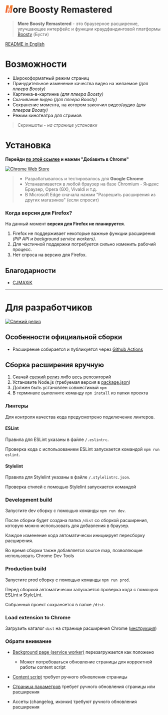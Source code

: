 # ![logo](public/icons/icon24.png)ore Boosty Remastered

> **More Boosty Remastered** - это браузерное расширение, улучшающее интерфейс и функции краудфандинговой платформы [Boosty](https://boosty.to) (Бусти)

[README in English](./README.EN)

# Возможности

* Широкоформатный режим страниц
* Принудительное изменение качества видео на желаемое *(для плеера Boosty)*
* Картинка-в-картинке *(для плеера Boosty)*
* Скачивание видео *(для плеера Boosty)*
* Сохранение момента, на котором закончил видео/аудио *(для плееров Boosty)*
* Режим кинотеатра для стримов

> Скриншоты - *на странице установки*

# Установка

**Перейди [по этой ссылке][1] и нажми "Добавить в Chrome"**

[![Chrome Web Store](https://img.shields.io/chrome-web-store/v/fkgamejmaiikhojcmjoaaegdimdalnom?color=red&label=%D0%B0%D0%BA%D1%82%D1%83%D0%B0%D0%BB%D1%8C%D0%BD%D0%B0%D1%8F%20%D0%B2%D0%B5%D1%80%D1%81%D0%B8%D1%8F&logo=google-chrome&logoColor=red&style=for-the-badge)][1]

> * Разрабатывалось и тестировалось для **Google Chrome**
> * Устанавливается в любой браузер на базе Chromium - Яндекс Браузер, Opera (GX), Vivaldi и т.д.
> * В Microsoft Edge сначала нажми "Разрешить расширения из других магазинов" (если спросит)

### Когда версия для Firefox?

На данный момент **версия для Firefox не планируется**.

1. Firefox не поддерживает некоторые важные функции расширения *(PiP API и background service workers)*.
2. Для частичной поддержки потребуется сильно изменить рабочий процесс.
3. Нет спроса на версию для Firefox.

## Благодарности

* [CJMAXiK](https://cjmaxik.com/)

---

# Для разработчиков

[![Свежий релиз](https://img.shields.io/github/v/release/IvanSavoskin/more-boosty-remaster?label=%D1%81%D0%B2%D0%B5%D0%B6%D0%B8%D0%B9%20%D1%80%D0%B5%D0%BB%D0%B8%D0%B7&logo=github&style=for-the-badge)][2]

## Особенности официальной сборки

* Расширение собирается и публикуется через [Github Actions](./.github/workflows/release.yml)

## Сборка расширения вручную
1. Скачай [свежий релиз][2] либо весь репозиторий
2. Установите Node.js (требуемая версия в [package.json](./package.json))
3. Должен быть установлен совместимый `npm`
4. В терминале выполните команду `npm install` из папки проекта

### Линтеры
Для контроля качества кода предусмотрено подключение линтеров.

#### ESLint
Правила для ESLint указаны в файле `/.eslintrc`.

Проверка кода с использованием ESLint запускается командой `npm run eslint`.

#### Stylelint
Правила для Stylelint указаны в файле `/.stylelintrc.json`.

Проверка стилей с помощью Stylelint запускается командой

### Development build
Запустите dev сборку с помощью команды `npm run dev`.

После сборки будет создана папка `/dist` со сборкой расширения,
которую можно использовать для добавления в браузер.

Каждое изменение кода автоматически инициирует пересборку расширения.

Во время сборки также добавляется source map, позволяющие использовать Chrome Dev Tools

### Production build
Запустите prod сборку с помощью команды `npm run prod`.

Перед сборкой автоматически запускается проверка кода с помощью ESLint и StyleLint.

Собранный проект сохраняется в папке `/dist`.

### Load extension to Chrome

Загрузить каталог `dist` на странице расширения Chrome ([инструкция](https://developer.chrome.com/docs/extensions/get-started/tutorial/hello-world#load-unpacked))

### Обрати внимание

* [Background page (service worker)](src/background/index.ts) перезагружается как положено
  * Может потребоваться обновление страницы для корректной работы content script

* [Content script](src/content/index.ts) требует ручного обновления страницы
* [Страница параметров](public/html/options.html) требует ручного обновления страницы или расширения
* Ассеты (changelog, иконки) требуют ручного обновления расширения

[1]: https://chrome.google.com/webstore/detail/more-boosty-remastered/fkgamejmaiikhojcmjoaaegdimdalnom
[2]: https://github.com/IvanSavoskin/more-boosty-remaster/releases
